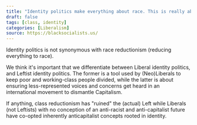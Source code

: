 ```yaml
---
title: "Identity politics make everything about race. This is really about class."
draft: false
tags: [class, identity]
categories: [Liberalism]
source: https://blacksocialists.us/
---
```


Identity politics is not synonymous with race reductionism (reducing everything to race).  
  
We think it's important that we differentiate between Liberal identity politics, and Leftist identity politics. The former is a tool used by (Neo)Liberals to keep poor and working-class people divided, while the latter is about ensuring less-represented voices and concerns get heard in an international movement to dismantle Capitalism.  
  
If anything, class reductionism has "ruined" the (actual) Left while Liberals (not Leftists) with no conception of an anti-racist and anti-capitalist future have co-opted inherently anticapitalist concepts rooted in identity.

